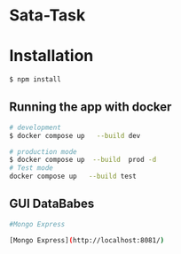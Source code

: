 # Sata-Task



# Installation

```bash
$ npm install
```

## Running the app with docker

```bash
# development
$ docker compose up   --build dev

# production mode
$ docker compose up  --build  prod -d
# Test mode
docker compose up   --build test
```
## GUI DataBabes

```bash
#Mongo Express

[Mongo Express](http://localhost:8081/)
```
